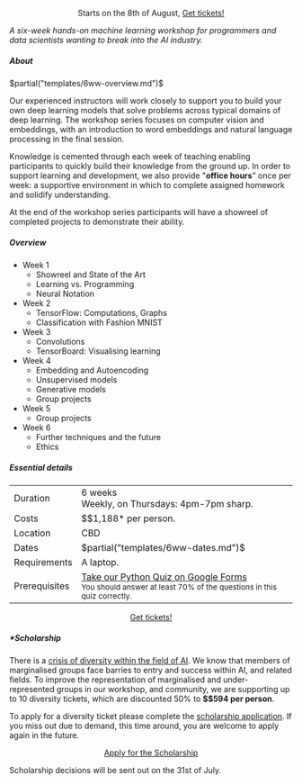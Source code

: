 
<p> <center> <span class="important">Starts on the 8th of August, 
<a href="https://events.humanitix.com.au/braneshop-6-week-technical-deep-learning-workshop">Get tickets!</a>
</span>
</center> </p>



<p> <em>A six-week hands-on machine learning workshop for programmers and data
scientists wanting to break into the AI industry.</em> </p>
<h5>About</h5>

$partial("templates/6ww-overview.md")$


<p> Our experienced instructors will work closely to support you to build your
own deep learning models that solve problems across typical domains of deep
learning.  The workshop series focuses on computer vision and embeddings, with
an introduction to word embeddings and natural language processing in the
final session.
</p>
 
<p> Knowledge is cemented  through each week of teaching enabling participants
to quickly build their knowledge from the ground up. In order to support
learning and development, we also provide "<b>office hours</b>" once per week:
a supportive environment in which to complete assigned homework and solidify
understanding. </p>
 
<p> At the end of the workshop series participants will have a showreel of
completed projects to demonstrate their ability. </p>


<h5>Overview</h5>

<ul class="agenda">
  <li> Week 1
    <ul class="sub-agenda">
      <li> Showreel and State of the Art </li>
      <li> Learning vs. Programming </li>
      <li> Neural Notation </li>
    </ul>
  </li>
  <li> Week 2
    <ul class="sub-agenda">
      <li> TensorFlow: Computations, Graphs </li>
      <li> Classification with Fashion MNIST </li>
    </ul>
  </li>
  <li> Week 3
    <ul class="sub-agenda">
      <li> Convolutions </li>
      <li> TensorBoard: Visualising learning </li>
    </ul>
  </li>
  <li> Week 4
    <ul class="sub-agenda">
      <li> Embedding and Autoencoding </li>
      <li> Unsupervised models </li>
      <li> Generative models </li>
      <li> Group projects </li>
    </ul>
  </li>
  <li> Week 5
    <ul class="sub-agenda">
      <li> Group projects </li>
    </ul>
  </li>
  <li> Week 6
    <ul class="sub-agenda">
      <li> Further techniques and the future </li>
      <li> Ethics </li>
    </ul>
  </li>
</ul>

<h5>Essential details</h5>
<table class="details" boder="0" cellspacing="0">
<tr>  <td class="item">  Duration </td>
      <td class="value"> 6 weeks
      <br /> Weekly, on Thursdays: 4pm-7pm sharp. </td>
</tr>
<tr>  <td class="item">  Costs    </td>
      <td class="value"> 
        $$1,188* per person.
      </td>
</tr>
<tr>  <td class="item">  Location </td>
      <td class="value"> CBD </td>
</tr>
<tr>  <td class="item">  Dates </td>
      <td class="value"> 
        $partial("templates/6ww-dates.md")$
      </td>
</tr>
<tr>  <td class="item">  Requirements </td>
      <td class="value"> 
      A laptop.
      </td>
</tr>
<tr> <td class="item"> Prerequisites </td>
     <td class="value">
      <a href="https://goo.gl/forms/VncQkZLylzh8JWez1">Take our Python Quiz on Google Forms</a>
      <br />
      <small> You should answer at least 70% of the questions in this quiz
      correctly. </small>
     </td>
</table>

<p> <center> <a class="btn" href="https://events.humanitix.com.au/braneshop-6-week-technical-deep-learning-workshop">Get tickets!</a> </center> </p>

<h5>*Scholarship</h5>

<p> There is a <a
href="https://ainowinstitute.org/discriminatingsystems.pdf">crisis of
diversity within the field of AI</a>. We know that members of marginalised
groups face barries to entry and success within AI, and related fields. To
improve the representation of marginalised and under-represented groups in our
workshop, and community, we are supporting up to 10 diversity tickets, which
are discounted 50% to <b>$$594 per person</b>.
</p>

<p> To apply for a diversity ticket please complete the <a
href="https://noonvandersilk.typeform.com/to/Tnfm4a">scholarship
application</a>. If you miss out due to demand, this time around, you are
welcome to apply again in the future.  </p>

<p> <center> <a class="btn" href="https://noonvandersilk.typeform.com/to/Tnfm4a">Apply for the Scholarship</a> </center> </p>

<p>Scholarship decisions will be sent out on the 31st of July.</p>
